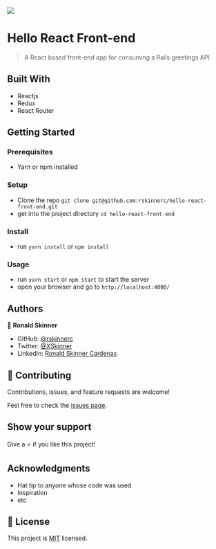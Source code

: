 ![](https://img.shields.io/badge/Microverse-blueviolet)

# Hello React Front-end

> A React based front-end app for consuming a Rails greetings API


## Built With

- Reactjs
- Redux
- React Router


## Getting Started

### Prerequisites
- Yarn or npm installed
### Setup
- Clone the repo `git clone git@github.com:rskinnerc/hello-react-front-end.git`
- get into the project directory `cd hello-react-front-end` 
### Install
- run `yarn install` or `npm install`
### Usage
- run `yarn start` or `npm start` to start the server
- open your browser and go to `http://localhost:4000/`


## Authors

👤 **Ronald Skinner**

- GitHub: [@rskinnerc](https://github.com/rskinnerc)
- Twitter: [@XSkinner](https://twitter.com/XSkinner)
- LinkedIn: [Ronald Skinner Cardenas](https://www.linkedin.com/in/rskinnerc/)

## 🤝 Contributing

Contributions, issues, and feature requests are welcome!

Feel free to check the [issues page](../../issues/).

## Show your support

Give a ⭐️ if you like this project!

## Acknowledgments

- Hat tip to anyone whose code was used
- Inspiration
- etc

## 📝 License

This project is [MIT](./LICENSE) licensed.
